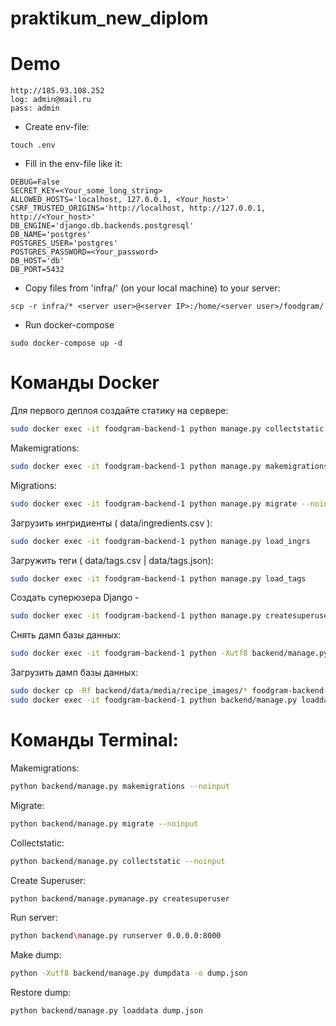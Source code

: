 # praktikum_new_diplom

# Demo
```
http://185.93.108.252
log: admin@mail.ru
pass: admin
```

- Create env-file:
```
touch .env
```
- Fill in the env-file like it:
```
DEBUG=False
SECRET_KEY=<Your_some_long_string>
ALLOWED_HOSTS='localhost, 127.0.0.1, <Your_host>'
CSRF_TRUSTED_ORIGINS='http://localhost, http://127.0.0.1, http://<Your_host>'
DB_ENGINE='django.db.backends.postgresql'
DB_NAME='postgres'
POSTGRES_USER='postgres'
POSTGRES_PASSWORD=<Your_password>
DB_HOST='db'
DB_PORT=5432
```
- Copy files from 'infra/' (on your local machine) to your server:
```
scp -r infra/* <server user>@<server IP>:/home/<server user>/foodgram/
```
- Run docker-compose
```
sudo docker-compose up -d
```

# Команды Docker

Для первого деплоя создайте статику на сервере:
```bash
sudo docker exec -it foodgram-backend-1 python manage.py collectstatic --noinput
```

Makemigrations:
```bash
sudo docker exec -it foodgram-backend-1 python manage.py makemigrations --noinput
```

Migrations:
```bash
sudo docker exec -it foodgram-backend-1 python manage.py migrate --noinput
```

Загрузить ингридиенты ( data/ingredients.csv ):
```bash
sudo docker exec -it foodgram-backend-1 python manage.py load_ingrs
```

Загружить теги ( data/tags.csv | data/tags.json):
```bash
sudo docker exec -it foodgram-backend-1 python manage.py load_tags
```

Создать суперюзера Django - 
```bash
sudo docker exec -it foodgram-backend-1 python manage.py createsuperuser
```

Снять дамп базы данных:
```bash
sudo docker exec -it foodgram-backend-1 python -Xutf8 backend/manage.py dumpdata -o dump.json
```

Загрузить дамп базы данных:
```bash
sudo docker cp -Rf backend/data/media/recipe_images/* foodgram-backend-1:backend/media/recipe_images/
sudo docker exec -it foodgram-backend-1 python backend/manage.py loaddata dump.json
```

# Команды Terminal:

Makemigrations:
```bash
python backend/manage.py makemigrations --noinput
```

Migrate:
```bash
python backend/manage.py migrate --noinput
```

Collectstatic:
```bash
python backend/manage.py collectstatic --noinput
```

Create Superuser:
```bash
python backend/manage.pymanage.py createsuperuser
```

Run server:
```bash
python backend\manage.py runserver 0.0.0.0:8000
```

Make dump:
```bash
python -Xutf8 backend/manage.py dumpdata -o dump.json
```

Restore dump:
```bash
python backend/manage.py loaddata dump.json
```
